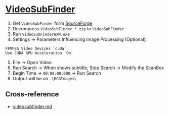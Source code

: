# [VideoSubFinder](https://sourceforge.net/projects/videosubfinder/)

1. Get `VideoSubFinder` form [SourceForge](https://sourceforge.net/projects/videosubfinder/)
2. Decompress `VideoSubFinder_*.zip` to `VideoSubFinder`
3. Run `VideoSubFinderWXW.exe`
4. Settings → Parameters Influencing Image Processing (Optional):
  ```
  FFMPEG Video Devices `cuda`
  Use CUDA GPU Acceleration `On`
  ```
5. File → Open Video
6. Run Search → When shows subtitle, Stop Search → Modify the ScanBox
7. Begin Time → `00:00:00:000` → Run Search
8. Output will be on `.\RGBImages\`

## Cross-reference

- [videosubfinder.md](https://scillidan.github.io/notes/bin/rapidvideocr.html)